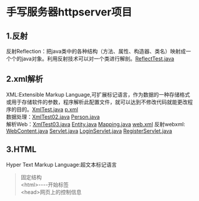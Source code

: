 ﻿# 手写服务器httpserver项目
## 1.反射
反射Reflection：把java类中的各种结构（方法、属性、构造器、类名）映射成一个个的java对象。利用反射技术可以对一个类进行解剖。[ReflectTest.java](Code/Code5/ReflectTest.java)

## 2.xml解析
XML:Extensible Markup Language,可扩展标记语言，作为数据的一种存储格式或用于存储软件的参数，程序解析此配置文件，就可以达到不修改代码就能更改程序的目的。[XmlTest.java](Code/Code5/XmlTest.java)  [p.xml](Code/Code5/p.xml)  
数据处理：[XmlTest02.java](Code/Code5/XmlTest02.java)  [Person.java](Code/Code5/Person.java)   
解析Web：[XmlTest03.java](Code/Code5/XmlTest03.java)  [Entity.java](Code/Code5/Entity.java)  [Mapping.java](Code/Code5/Mapping.java) [web.xml](Code/Code5/web.xml)
反射webxml: [WebContent.java](Code/Code5/WebContent.java)  [Servlet.java](Code/Code5/Servlet.java)  [LoginServlet.java](Code/Code5/LoginServlet.java)  [RegisterServlet.java](Code/Code5/RegisterServlet.java)

## 3.HTML
Hyper Text Markup Language:超文本标记语言
> 固定结构  
> \<html>----开始标签  
> \<head>网页上的控制信息 <title> 页面标题  
> \</title></head>  
> \<body>页面显示的内容</body>  
> \</html>----结束标签  
[login.html](Code/Code5/login.html)

## 4.HTTP协议
超文本传输协议：Hyper Text Transfer Protocol,是互联网山应用最为广泛的网络协议。  
> 请求协议
- 请求行：方法（GET/POST）、url、协议/版本；GET在URL后面直接带请求参数，POST请求头下空一行再带请求参数
- 请求头：
- 请求正文：  

> 响应协议
- 响应行：协议/版本、状态码（200-成功，404-未找到）、状态描述
- 响应头：
- 响应正文：  
 浏览器测试工具插件： FireFox浏览器插件Rester

## 5.手写服务器
- 创建ServerSocket；建立连接获取Socket；通过输入流获取请求协议 [Server01.java](Code/Code5/Server01.java)
- 返回响应的内容：准备内容；获取字节数的长度；拼接响应协议；使用输出流输出 [Server02.java](Code/Code5/Server02.java)
- 封装响应信息Response：动态添加内容print；累加字节数的长度；根据状态码凭借响应头协议；根据状态码统一推送出去；调用处动态调用print+传入状态码推送
[Server03.java](Code/Code5/Server03.java)  [Response.java](Code/Code5/Response.java)
- Request 通过分解字符串获取method URL和请求参数，POST请求参数可能在请求体中还存在 [Request.java](Code/Code5/Request.java)   [Server04.java](Code/Code5/Server04.java)
- Request 通过Map封装请求参数 两个方法，考虑一个参数多个值和中文[Request02.java](Code/Code5/Request02.java)   [Server05.java](Code/Code5/Server05.java)
- Servlet将业务代码解耦到对应的业务类中（具体的Servlet）
- 整合配置文件：根据配置文件动态的读取类名，再进行反射获取具体的Servlet来处理业务
- Dispatcher加入了多线程，可以同时处理多个请求，使用的是短连接




